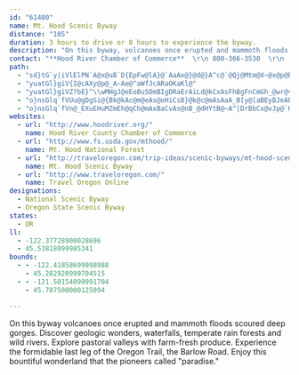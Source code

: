 ```yaml
---
id: "61400"
name: Mt. Hood Scenic Byway
distance: "105"
duration: 3 hours to drive or 8 hours to experience the byway.
description: "On this byway, volcanoes once erupted and mammoth floods scoured deep gorges. Discover geologic wonders, waterfalls, temperate rain forests and wild rivers. Explore pastoral valleys with farm-fresh produce. Experience the formidable last leg of the Oregon Trail, the Barlow Road. Enjoy this bountiful wonderland that the pioneers called \"paradise.\""
contact: "**Hood River Chamber of Commerce**  \r\n 800-366-3530  \r\n [Send E-mail](mailto:info@hoodriver.org )  \r\n\r\n**Oregon's Mt. Hood Territory - Mt. Hood Visitor Information Center**  \r\n 888-622-3002 \r\n [Send E-mail](mailto:info@mthoodterritory.com )  \r\n\r\n**West Columbia Gorge Chamber of Commerce**  \r\n 503-669-7473  \r\n [Send E-mail](mailto:info@westcolumbiagorgechamber.com )  \r\n\r\n"
path:
  - "sd}tG`y|iVlElPN`A@x@uB`D{EpFw@lA}@`AaAx@}@d@}A^c@`@Qj@Mtm@X~@x@p@bBfCxAlEb@xCNzDnAf{@XvGrElq@r@tHl@rJRQfPRfIXn@AbA]d@[h@w@^aAXkAJaBGgGJqBHs@XmA^eAn@mA~@y@p@[FBrAOr@?hCZbEDTM|b@?t@GjGeBtAQhRGbED|BT|Ad@tAl@vDdDlCdB~Aj@bD`@nREpBK~Bk@nB{@vCk@lW?lE{ETEhX}ZbMuKhBoBtJaKnGsHjEyDbC_BdLeFGgCQaBa@gAjd@ai@jTyWzVyYtAgBxBeEfBuF~@_Fd@{FpBkdAi@GjBq~@`CgwA^oJz@sa@\\sTlE{vBdC{tARcCb@}BvGoJpEgKzEkS|@gCbDeGlAkA^MbHu@bA_@rB}AlG{F|AmB|ByD~AeErAiEx@wD^{EDuCEwCc@uEiAgE_A_Ce@y@yAmB]Yvx@edBd@qAr@uCd@}@hBgCVQ`@P|@`BnBjC~@rBb@j@hBl@nBzAlB^TPl@fBh@j@t@XfEXhAMh@e@Pm@A_@OWi@Gw@r@c@JaEyA]q@U_CUeAcAoC]_@q@YcCESQIYAs@t@sBNy@?_@O_A}AiEEy@NcAh@o@vDwCt@MlAR~@yBZsA|@aHAgBg@mD?k@Jg@dAqC^aCZYN?TLJX?fAuAfFOx@?n@RtBPd@VV^@XShAqDNuAJqC?sBKuBSqABeA~@oBhAkELUVOpBAnAXrW|R|CdBdAZh@DzCaAtCwAh@A`@V`AzB~AtEXb@ZLrM??o\\N}ICaPDaDJk@Pm@j@y@hGmCdCsAbBgARWlF{MhF{D~@YrB]fBu@pAy@jUaSbCeAxBg@|CQbGLjDa@|@e@`DsCRg@PwAX[XDlD`BbAfAnAjD|FjQNX\\JNErBoBdCsAlA_BOlBsAhIMxAVdAbD`GXdADr@AdBaAdCC^?f@Lx@DfE^fBLrAMpBo@~C?d@FZRRzAAZFXb@~@`FNZl@^fGrBv^~KlAn@hBhCr@n@`@RbA[|BeBfCsAz@_AhAmBr@k@@bAyCtLo@tAoAxBmEtJSrAUpCo@rDJzDRdAlC`E~BfC_@~JEfGInz@IfFe@zE"
  - "yuatGl}giV{I@cAXy@p@_A~Ae@^aWfJcARaOKaKl@"
  - "yuatGl}giVZ?bE}^\\wMHgJ@eEoBuSOmBIgDRaErAiLd@kCxAsFhBgFnCmGh_@wr@vLgT`Tq\\nOqUdB{BbCyB`HeDrByAlCyCtAuBnAkC`AyCt@gDb@mDXmE~B{m@LmJVgr@PiH|@oPr@mHbAaInE_\\hGk`@Z_D\\oDNcDp@yZX_Hh@mHbA{IrRkqA~@aIPqDBaHmAmiAa@{Is@mG_A{FqHq^wJ_d@uM{n@}FiUqDaL}I}ZmAgHq@uGWkFIoFRmJrDyh@fCaa@^{Mx@ai@D_J_AeNwFqs@y@kGmC{NmCyOu@uHUeF]qV[q\\GkUFsCTgDr@_F|VwvAtAeJrH{`@bLmp@dBoIrAmF|BgHlDkIpl@ghAxEoJ~JcYjNme@bBoG|Lwa@dKc^lAuFlCwN`TweAbEcUd@_DdEuc@vC{]`BcMlAyG`Rc~@tEkRlBmGnFwOnGiOrJ{ShMoYrByDbCoDrEuEvUgRnC_BjHgDz@k@~MuJdEgDdFaFtIuJfEeGlGiKxJiSjCyGnAmErEqRbCyLd^c~A^mCJmCUaHmBuV_G}|@YoCkAmIWkCiCm]aD{Wo@kLyBcYIsCBkCN{Bx@aDx@_CrCmDdCkBpBmB~AyBn@wAXmAXgC@kBO{KFmA`@uC|@sBnAmAvBkAhCq@rAs@hAmAx@eBZaBHqAAaCKy@u@sC_NcZoIqVaDyJ{@uEs@gKc@oCeAoCmA{Bo@y@cCaEiBsEcBoI]}D[aFe@iKc@gNEmDTuCVeAjA_Cp@s@`A_@dAWdAD`A^|@l@zCdDx@j@bA^hADhAO~@c@v@s@nA}BhC{GbCoHbCsKlFi[x@oINgDRcMj@{o@CwDQSSa@qAmIs@wCyCiJm@kCi@uEIsC?qCJsC\\sCrB}KHeB?wND}ANy@XaA`CmDj@qC~@}GXqCDgAEaHDmCHqALa@z@qABgDNsDj@mJb@gE"
  - "o}nsGlq`fVUu@gDgSi@{Bk@kAc@m@eAs@oHiCsB}@k@c@mAsAaA_B[y@[aBEyBJeAb@gBdA_B|AyArDyBdC_AdH{AfAk@`AkARg@^_BJgBKyBYyAoOyf@Ky@C{ARkDGy@Ke@_@m@o@_@sBEy@Mi@i@c@oAE}@Bg@tAoPHoCGy@]qAw@eA_As@o@s@Ys@I}@Fy@Ry@dDmE^oAX_C?wAY_Ca@mAqAgCOw@Cm@J{@hA_EJs@TqCHaC?gAOw@Yu@k@c@w@Go@Xc@f@_@pAmB|Pi@xDk@jB_A`BsApAsAZi@EiAm@kCsCq@[k@KsB?oOx@_A^cAt@mCjEcBxAyBn@gFNuAReAl@gCdCcBx@yA?_Ae@a@_@k@mAOg@MyABiBLy@Ty@^o@h@k@nEkBbAu@Te@j@wB@uAOeBY_AYe@eAs@g@MqBDaEz@o@^y@~@iAxBiA~AkIhFgBpAa@j@Qt@CvAZpA|@bCNdABvAGh@Sj@u@fAeA\\s@EcAy@k@kAOy@?y@d@iE?k@UqAYe@o@a@YEqCJu@KYSsJMqBD}@b@a@|@OrA?f@T|@"
  - "o}nsGlq`fVn@_EXuEHuMZmEh@qCh@mAxBaCvAs@nB_@dHYtB@~A^|DrBbCx@vJp@`HfBrBBx@OdBo@vAiA~@uAl@sAfGaRzB{FtDgIfDgGzCaFx@kBf@aBd@yCFqCG{ENg@CmGR_ERgBvBgMVyBD_BAgAyBgP]oDOuVo@uEm@gDu@qCcBcEsR}[yBsEs@sB_@_CuA}Ms@yDiByEoCgFiAqCk@yBKuAEwA^{Dn@sCh@gAr@cApAo@tBe@bWzBbCEd@CbBu@~AaBbAyBl@iDDkDmAiH_AiDOaB?kBTaCh@{B|AsE^qDGgDq@aDcAyBmD_FoA_C}AcFk@qAkCaCuAq@yC_@sGJgEj@gFzAqEbCgYpQwDrB_Cx@iARiBKiCi@s@_@_A}@yBcDqJ_MmD_F}C{F_AeDc@wBYcCU{Bi@cMUqBOs@u@yBgAaB}BqA_ASsScBiJgA}Au@gBqBi@eBUcBIkAHqBRmAb@eBhEwKnAsCx@kAt@s@lAw@pHoCt@e@n@eA^sALwA?s@SgBsBsFiAyDKo@e@yEQsDEsKUmBYo@cAkAeBg@aE`@oAKs@[y@}@kA_Fc@oCo@sAcAw@_@MkAAeBn@iC~AiBDu@[i@e@s@oAYcAEcA?sA~@{FNqCy@iSWiCg@_Di@{BqKi]m@gDQwBOaCSiSaAusAWcLi@_J}AuNoDqRoDoMcDeKcHkNc[yk@kJuQ_AsBmFaPgIeUgA_C{AoC}D}FwFoFeFkD_HuCqEqA}JuBeK}@oO[soBeBkIYyVkDmEYwCXsG|AsCP{Hc@gHJcu@lHwj@bG_Bd@wEpDeBfAi@RcAJ_AYqGuDoAI{F^iAK}FaD}AYiE?sFx@{Fs@iBGiDXcDO}@JcI|CqBh@cJj@qCEo@M_GmCkCk@sAAeEz@mCD}D_A}DyAwEuAiCFgAXyAdAqA~AwEpM}@dBeA~AgE`D_Cj@gGSwDq@mDA_d@hH{JvA_CNsCDyLYyEXmAXoB~@cApAgHzKsEzFcE`FiAdAcB`AuAd@cKjAuAF}AGwHeByAQcCHiCT}Bb@aEFoGaBwBWuAG}DD}BMyB}@cCkBaCaCoC_C{BsCqBoDiAgDeAqEc@mC}G}o@sAyFoBaFgDwEmD{CmFmCe[mFyAKiF[{XIw_@HyENkEb@gEr@eW`F}Jr@{B?eL_A{OmCsBU{DW}EGqALaC`A}FxEyCvAcARqCDyDi@iHg@wALsFxAwBDiCGsBLwXfFmIlBcCdAgJ`FeFdCq@ReCJsHJq]_@wu@@ed@Mua@DeMRcWJgFq@mEuB_BiAcD{C_QaTwGiFwh@}ZwDuByDyAiu@ySwCiAgLyFmFkB}Du@mDc@qDOeC?cPhAgN|A}ETyAKgDoAaFkEeF{DqJgE{B_BeAsAcAyB_@kAy@mD}CiReAcEqBwF{@gBwBsD_BmB_FsE}Q{KwJsFkD_B}HmCiPcFmCWqAFw@PoBx@}B~AeCtAmA^sANuCWgA_@yAgAs@s@yA}CgD}Lq@kBcAuBeByByJuIeAyAi@wAi@gBs@mEoA{Te@gEs@gD}A_FyC{FyAkBo@m@_BgAgBgAoBy@kFeAoD?kBJsIfAwGlAcWrDaBJwCK}@SiBk@uJyEsBi@cCc@sDYkGRoDp@eIrBqBRkFRsFGy`@F}w@M}KGmBOuA[{CeAoLaHoGeCoLoDmEeBeQoImDqBiCu@mB]_CMmCJiDf@sFtBkD~@iBH_Ci@aBu@i@_@yGmIgBgAeB]cBE{Ev@aA^cALwAWoBo@oBqAsAoAmBkAcBm@u@ImBReBhA}EtGeB~A{BfA_CAcAYsAw@{@eAi@aA}@_Cy@gDyAmEo@qAoBmBmAe@u@McAJcAZoAv@cClB}Al@"
websites:
  - url: "http://www.hoodriver.org/"
    name: Hood River County Chamber of Commerce
  - url: "http://www.fs.usda.gov/mthood/"
    name: Mt. Hood National Forest
  - url: "http://traveloregon.com/trip-ideas/scenic-byways/mt-hood-scenic-byway/"
    name: Mt. Hood Scenic Byway
  - url: "http://www.traveloregon.com/"
    name: Travel Oregon Online
designations:
  - National Scenic Byway
  - Oregon State Scenic Byway
states:
  - OR
ll:
  - -122.37728900028696
  - 45.53818099985341
bounds:
  - - -122.41858699998988
    - 45.282920999704515
  - - -121.50154099991704
    - 45.707500000125094

---
```


On this byway volcanoes once erupted and mammoth floods scoured deep gorges. Discover geologic wonders, waterfalls, temperate rain forests and wild rivers. Explore pastoral valleys with farm-fresh produce. Experience the formidable last leg of the Oregon Trail, the Barlow Road. Enjoy this bountiful wonderland that the pioneers called "paradise."
